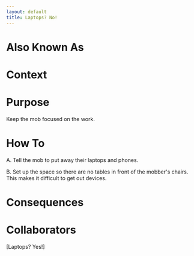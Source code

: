 ```yaml
---
layout: default
title: Laptops? No!
---
```


# Also Known As

# Context

# Purpose

Keep the mob focused on the work.

# How To

A. Tell the mob to put away their laptops and phones.

B. Set up the space so there are no tables in front of the mobber's chairs. This makes it difficult to get out devices.

# Consequences

# Collaborators

[Laptops? Yes!]
